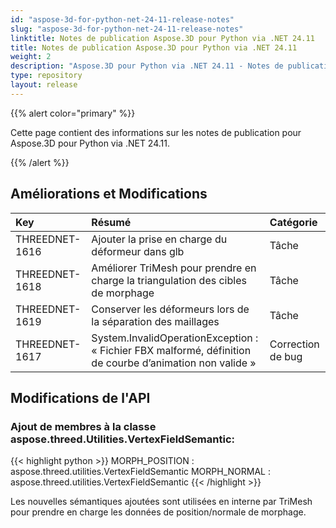 ```yaml
---
id: "aspose-3d-for-python-net-24-11-release-notes"
slug: "aspose-3d-for-python-net-24-11-release-notes"
linktitle: Notes de publication Aspose.3D pour Python via .NET 24.11
title: Notes de publication Aspose.3D pour Python via .NET 24.11
weight: 2
description: "Aspose.3D pour Python via .NET 24.11 - Notes de publication - les dernières mises à jour et corrections."
type: repository
layout: release
---
```


{{% alert color="primary" %}}

Cette page contient des informations sur les notes de publication pour Aspose.3D pour Python via .NET 24.11.

{{% /alert %}}
## **Améliorations et Modifications**

|**Key**|**Résumé**|**Catégorie**|
| :- | :- | :- |
| THREEDNET-1616 | Ajouter la prise en charge du déformeur dans glb | Tâche |
| THREEDNET-1618 | Améliorer TriMesh pour prendre en charge la triangulation des cibles de morphage | Tâche |
| THREEDNET-1619 | Conserver les déformeurs lors de la séparation des maillages | Tâche |
| THREEDNET-1617 | System.InvalidOperationException : « Fichier FBX malformé, définition de courbe d’animation non valide » | Correction de bug |

## Modifications de l'API ##

### Ajout de membres à la classe **aspose.threed.Utilities.VertexFieldSemantic**:

{{< highlight python >}}
        MORPH_POSITION : aspose.threed.utilities.VertexFieldSemantic
        MORPH_NORMAL : aspose.threed.utilities.VertexFieldSemantic
{{< /highlight >}}

Les nouvelles sémantiques ajoutées sont utilisées en interne par TriMesh pour prendre en charge les données de position/normale de morphage.